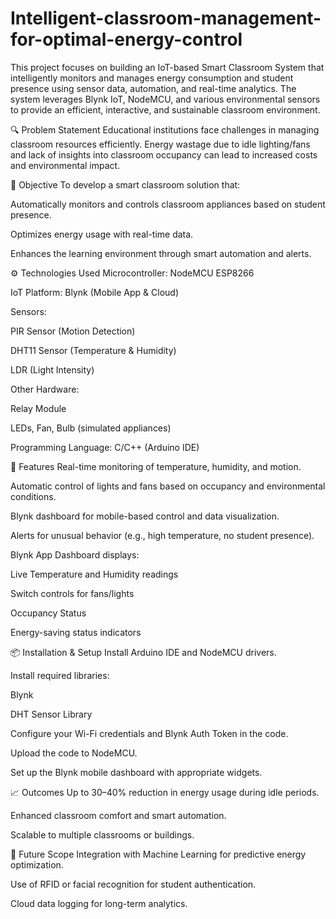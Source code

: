 # Intelligent-classroom-management-for-optimal-energy-control
This project focuses on building an IoT-based Smart Classroom System that intelligently monitors and manages energy consumption and student presence using sensor data, automation, and real-time analytics. The system leverages Blynk IoT, NodeMCU, and various environmental sensors to provide an efficient, interactive, and sustainable classroom environment.

🔍 Problem Statement
Educational institutions face challenges in managing classroom resources efficiently. Energy wastage due to idle lighting/fans and lack of insights into classroom occupancy can lead to increased costs and environmental impact.

🎯 Objective
To develop a smart classroom solution that:

Automatically monitors and controls classroom appliances based on student presence.

Optimizes energy usage with real-time data.

Enhances the learning environment through smart automation and alerts.

⚙️ Technologies Used
Microcontroller: NodeMCU ESP8266

IoT Platform: Blynk (Mobile App & Cloud)

Sensors:

PIR Sensor (Motion Detection)

DHT11 Sensor (Temperature & Humidity)

LDR (Light Intensity)

Other Hardware:

Relay Module

LEDs, Fan, Bulb (simulated appliances)

Programming Language: C/C++ (Arduino IDE)

🧠 Features
Real-time monitoring of temperature, humidity, and motion.

Automatic control of lights and fans based on occupancy and environmental conditions.

Blynk dashboard for mobile-based control and data visualization.

Alerts for unusual behavior (e.g., high temperature, no student presence).

Blynk App Dashboard displays:

Live Temperature and Humidity readings

Switch controls for fans/lights

Occupancy Status

Energy-saving status indicators

📦 Installation & Setup
Install Arduino IDE and NodeMCU drivers.

Install required libraries:

Blynk

DHT Sensor Library

Configure your Wi-Fi credentials and Blynk Auth Token in the code.

Upload the code to NodeMCU.

Set up the Blynk mobile dashboard with appropriate widgets.

📈 Outcomes
Up to 30–40% reduction in energy usage during idle periods.

Enhanced classroom comfort and smart automation.

Scalable to multiple classrooms or buildings.

🌱 Future Scope
Integration with Machine Learning for predictive energy optimization.

Use of RFID or facial recognition for student authentication.

Cloud data logging for long-term analytics.
